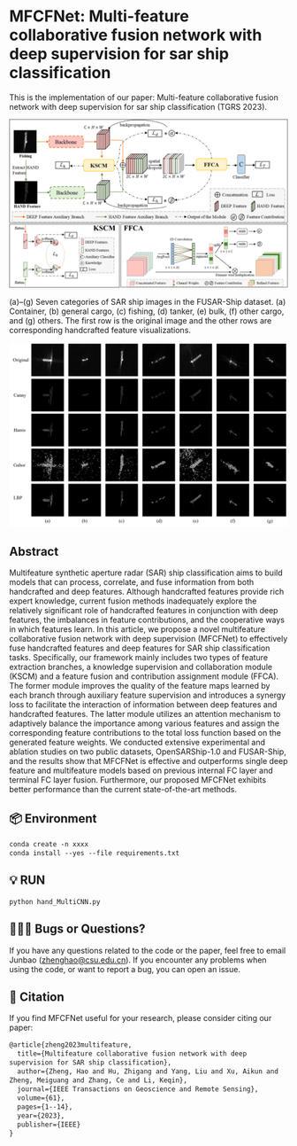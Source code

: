 # MFCFNet: Multi-feature collaborative fusion network with deep supervision for sar ship classification
This is the implementation of our paper: Multi-feature collaborative fusion network with deep supervision for sar ship classification (TGRS 2023). 
<div align=center><img  src="https://github.com/StuZheng/MFCFNet/blob/master/fig/MFCFNet.png"/></div>

(a)–(g) Seven categories of SAR ship images in the FUSAR-Ship dataset. (a) Container, (b) general cargo, (c) fishing, (d) tanker, (e) bulk, (f) other
cargo, and (g) others. The first row is the original image and the other rows are corresponding handcrafted feature visualizations.
<div align=center><img  src="https://github.com/StuZheng/MFCFNet/blob/master/fig/Hand_Feature.png"/></div>

## Abstract

Multifeature synthetic aperture radar (SAR) ship classification aims to build models that can process, correlate, and fuse information from both handcrafted and deep features. Although handcrafted features provide rich expert knowledge, current fusion methods inadequately explore the relatively significant role of handcrafted features in conjunction with deep features, the imbalances in feature contributions, and the cooperative ways in which features learn. In this article, we propose a novel multifeature collaborative fusion network with deep supervision (MFCFNet) to effectively fuse handcrafted features and deep features for SAR ship classification tasks. Specifically, our framework mainly includes two types of feature extraction branches, a knowledge supervision and collaboration module (KSCM) and a feature fusion and contribution assignment module (FFCA). The former module improves the quality of the feature maps learned by each branch through auxiliary feature supervision and introduces a synergy loss to facilitate the interaction of information between deep features and handcrafted features. The latter module utilizes an attention mechanism to adaptively balance the importance among various features and assign the corresponding feature contributions to the total loss function based on the generated feature weights. We conducted extensive experimental and ablation studies on two public datasets, OpenSARShip-1.0 and FUSAR-Ship, and the results show that MFCFNet is effective and outperforms single deep feature and multifeature models based on previous internal FC layer and terminal FC layer fusion. Furthermore, our proposed MFCFNet exhibits better performance than the current state-of-the-art methods.


## 📦 Environment

```
conda create -n xxxx
conda install --yes --file requirements.txt
```

## 💡 RUN

```
python hand_MultiCNN.py
```

## 🧑🏻‍💻 Bugs or Questions?

If you have any questions related to the code or the paper, feel free to email Junbao (zhenghao@csu.edu.cn). If you
encounter any problems when using the code, or want to report a bug, you can open an issue.


## 📝 Citation

If you find MFCFNet useful for your research, please consider citing our paper:

```
@article{zheng2023multifeature,
  title={Multifeature collaborative fusion network with deep supervision for SAR ship classification},
  author={Zheng, Hao and Hu, Zhigang and Yang, Liu and Xu, Aikun and Zheng, Meiguang and Zhang, Ce and Li, Keqin},
  journal={IEEE Transactions on Geoscience and Remote Sensing},
  volume={61},
  pages={1--14},
  year={2023},
  publisher={IEEE}
}
```
